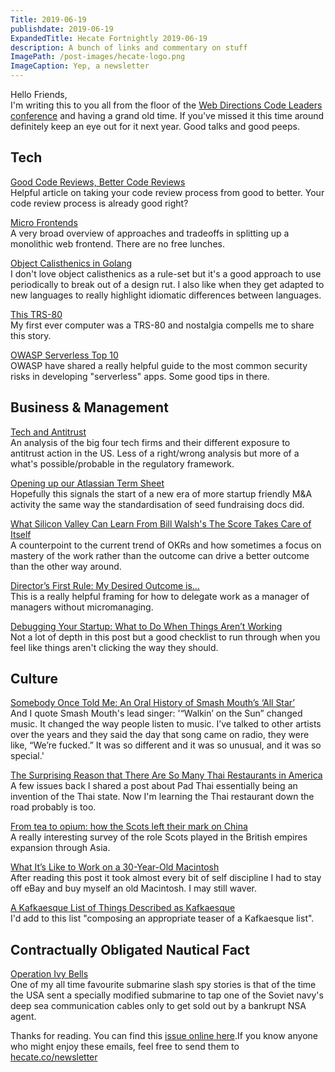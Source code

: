 ```yaml
---
Title: 2019-06-19
publishdate: 2019-06-19
ExpandedTitle: Hecate Fortnightly 2019-06-19
description: A bunch of links and commentary on stuff
ImagePath: /post-images/hecate-logo.png
ImageCaption: Yep, a newsletter
---
```

Hello Friends,<br>
I'm writing this to you all from the floor of the [Web Directions Code Leaders conference](https://www.webdirections.org/leaders/) and having a grand old time. If you've missed it this time around definitely keep an eye out for it next year. Good talks and good peeps.

## Tech

[Good Code Reviews, Better Code Reviews](https://blog.pragmaticengineer.com/good-code-reviews-better-code-reviews/)<br>
Helpful article on taking your code review process from good to better. Your code review process is already good right?

[Micro Frontends](https://martinfowler.com/articles/micro-frontends.html)<br>
A very broad overview of approaches and tradeoffs in splitting up a monolithic web frontend. There are no free lunches.

[Object Calisthenics in Golang](https://dev.to/eminetto/object-calisthenics-in-golang-1h75)<br>
I don't love object calisthenics as a rule-set but it's a good approach to use periodically to break out of a design rut. I also like when they get adapted to new languages to really highlight idiomatic differences between languages.

[This TRS-80](http://wayne.lorentz.me/This_TRS-80/)<br>
My first ever computer was a TRS-80 and nostalgia compells me to share this story.

[OWASP Serverless Top 10](https://www.owasp.org/index.php/OWASP_Serverless_Top_10_Project)<br>
OWASP have shared a really helpful guide to the most common security risks in developing "serverless" apps. Some good tips in there.

## Business & Management

[Tech and Antitrust](https://stratechery.com/2019/tech-and-antitrust/)<br>
An analysis of the big four tech firms and their different exposure to antitrust action in the US. Less of a right/wrong analysis but more of a what's possible/probable in the regulatory framework.

[Opening up our Atlassian Term Sheet](https://www.atlassian.com/blog/technology/atlassian-term-sheet)<br>
Hopefully this signals the start of a new era of more startup friendly M&amp;A activity the same way the standardisation of seed fundraising docs did.

[What Silicon Valley Can Learn From Bill Walsh's The Score Takes Care of Itself](http://www.sachinrekhi.com/bill-walsh-the-score-takes-care-of-itself)<br>
A counterpoint to the current trend of OKRs and how sometimes a focus on mastery of the work rather than the outcome can drive a better outcome than the other way around.

[Director’s First Rule: My Desired Outcome is…](https://blog.justincarmony.com/2019/06/10/directors-first-rule-my-desired-outcome-is/)<br>
This is a really helpful framing for how to delegate work as a manager of managers without micromanaging.

[Debugging Your Startup: What to Do When Things Aren’t Working](https://www.atrium.co/blog/debugging-your-startup/)<br>
Not a lot of depth in this post but a good checklist to run through when you feel like things aren't clicking the way they should.

## Culture

[Somebody Once Told Me: An Oral History of Smash Mouth’s ‘All Star’](https://www.rollingstone.com/music/music-features/smash-mouth-all-star-oral-history-829197/)<br>
And I quote Smash Mouth's lead singer: '“Walkin’ on the Sun” changed music. It changed the way people listen to music. I’ve talked to other artists over the years and they said the day that song came on radio, they were like, “We’re fucked.” It was so different and it was so unusual, and it was so special.'

[The Surprising Reason that There Are So Many Thai Restaurants in America](https://www.vice.com/en_us/article/paxadz/the-surprising-reason-that-there-are-so-many-thai-restaurants-in-america)<br>
A few issues back I shared a post about Pad Thai essentially being an invention of the Thai state. Now I'm learning the Thai restaurant down the road probably is too.

[From tea to opium: how the Scots left their mark on China](https://aeon.co/essays/from-tea-to-opium-how-the-scots-left-their-mark-on-china)<br>
A really interesting survey of the role Scots played in the British empires expansion through Asia.

[What It’s Like to Work on a 30-Year-Old Macintosh](https://www.theatlantic.com/technology/archive/2019/06/why-30-year-old-macintosh-works-better-todays/591154/)<br>
After reading this post it took almost every bit of self discipline I had to stay off eBay and buy myself an old Macintosh. I may still waver.

[A Kafkaesque List of Things Described as Kafkaesque](https://lithub.com/a-kafkaesque-list-of-things-described-as-kafkaesque/)<br>
I'd add to this list "composing an appropriate teaser of a Kafkaesque list".

## Contractually Obligated Nautical Fact

[Operation Ivy Bells](https://en.wikipedia.org/wiki/Operation_Ivy_Bells)<br>
One of my all time favourite submarine slash spy stories is that of the time the USA sent a specially modified submarine to tap one of the Soviet navy's deep sea communication cables only to get sold out by a bankrupt NSA agent.

Thanks for reading. You can find this [issue online here](https://hecate.co/newsletter/2019-06-19).If you know anyone who might enjoy these emails, feel free to send them to [hecate.co/newsletter](https://hecate.co/newsletter/)

